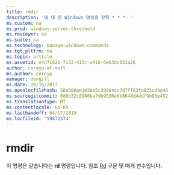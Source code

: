 ```yaml
---
title: rmdir
description: '에 대 한 Windows 명령을 항목 * * *- '
ms.custom: na
ms.prod: windows-server-threshold
ms.reviewer: na
ms.suite: na
ms.technology: manage-windows-commands
ms.tgt_pltfrm: na
ms.topic: article
ms.assetid: e4d7162b-7132-413c-a416-6eb3dc032a26
author: coreyp-at-msft
ms.author: coreyp
manager: dongill
ms.date: 10/16/2017
ms.openlocfilehash: 58a380ae1038a5c30964cc7d7ff83fa025cd9a46
ms.sourcegitcommit: 0d0b32c8986ba7db9536e0b8648d4ddf9b03e452
ms.translationtype: MT
ms.contentlocale: ko-KR
ms.lasthandoff: 04/17/2019
ms.locfileid: "59872574"
---
```

# <a name="rmdir"></a>rmdir



이 명령은 같습니다는 **rd** 명령입니다. 참조 [Rd](rd.md) 구문 및 매개 변수입니다.